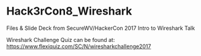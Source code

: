 # Hack3rCon8_Wireshark
Files &amp; Slide Deck from SecureWV/HackerCon 2017 Intro to Wireshark Talk

Wireshark Challenge Quiz can be found at:
https://www.flexiquiz.com/SC/N/wiresharkchallenge2017
